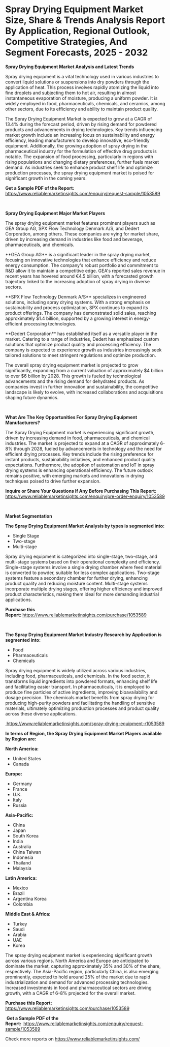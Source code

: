 <p><h1>Spray Drying Equipment Market Size, Share & Trends Analysis Report By Application, Regional Outlook, Competitive Strategies, And Segment Forecasts, 2025 - 2032</h1></p><p><strong>Spray Drying Equipment Market Analysis and Latest Trends</strong></p>
<p><p>Spray drying equipment is a vital technology used in various industries to convert liquid solutions or suspensions into dry powders through the application of heat. This process involves rapidly atomizing the liquid into fine droplets and subjecting them to hot air, resulting in almost instantaneous evaporation of moisture, producing a uniform powder. It is widely employed in food, pharmaceuticals, chemicals, and ceramics, among other sectors, due to its efficiency and ability to maintain product quality.</p><p>The Spray Drying Equipment Market is expected to grow at a CAGR of 13.4% during the forecast period, driven by rising demand for powdered products and advancements in drying technologies. Key trends influencing market growth include an increasing focus on sustainability and energy efficiency, leading manufacturers to develop innovative, eco-friendly equipment. Additionally, the growing adoption of spray drying in the pharmaceutical industry for the formulation of effective drug products is notable. The expansion of food processing, particularly in regions with rising populations and changing dietary preferences, further fuels market demand. As industries seek to enhance product shelf life and optimize production processes, the spray drying equipment market is poised for significant growth in the coming years.</p></p>
<p><strong>Get a Sample PDF of the Report:&nbsp;</strong> <a href="https://www.reliablemarketinsights.com/enquiry/request-sample/1053589?utm_campaign=1948&utm_medium=2&utm_source=Github&utm_content=ia&utm_term=16022025&utm_id=spray-drying-equipment">https://www.reliablemarketinsights.com/enquiry/request-sample/1053589</a></p>
<p>&nbsp;</p>
<p><strong>Spray Drying Equipment Major Market Players</strong></p>
<p><p>The spray drying equipment market features prominent players such as GEA Group AG, SPX Flow Technology Denmark A/S, and Dedert Corporation, among others. These companies are vying for market share, driven by increasing demand in industries like food and beverage, pharmaceuticals, and chemicals.</p><p>**GEA Group AG** is a significant leader in the spray drying market, focusing on innovative technologies that enhance efficiency and reduce energy consumption. The company's robust portfolio and commitment to R&D allow it to maintain a competitive edge. GEA's reported sales revenue in recent years has hovered around €4.5 billion, with a forecasted growth trajectory linked to the increasing adoption of spray drying in diverse sectors.</p><p>**SPX Flow Technology Denmark A/S** specializes in engineered solutions, including spray drying systems. With a strong emphasis on sustainability and process optimization, SPX continues to expand its product offerings. The company has demonstrated solid sales, reaching approximately $1.4 billion, supported by a growing interest in energy-efficient processing technologies.</p><p>**Dedert Corporation** has established itself as a versatile player in the market. Catering to a range of industries, Dedert has emphasized custom solutions that optimize product quality and processing efficiency. The company is expected to experience growth as industries increasingly seek tailored solutions to meet stringent regulations and optimize production.</p><p>The overall spray drying equipment market is projected to grow significantly, expanding from a current valuation of approximately $4 billion to over $6 billion by 2028. This growth is fueled by technological advancements and the rising demand for dehydrated products. As companies invest in further innovation and sustainability, the competitive landscape is likely to evolve, with increased collaborations and acquisitions shaping future dynamics.</p></p>
<p>&nbsp;</p>
<p><strong>What Are The Key Opportunities For Spray Drying Equipment Manufacturers?</strong></p>
<p><p>The Spray Drying Equipment market is experiencing significant growth, driven by increasing demand in food, pharmaceuticals, and chemical industries. The market is projected to expand at a CAGR of approximately 6-8% through 2028, fueled by advancements in technology and the need for efficient drying processes. Key trends include the rising preference for instant products, sustainability initiatives, and enhanced product quality expectations. Furthermore, the adoption of automation and IoT in spray drying systems is enhancing operational efficiency. The future outlook remains positive, with emerging markets and innovations in drying techniques poised to drive further expansion.</p></p>
<p><strong>Inquire or Share Your Questions If Any Before Purchasing This Report:</strong> <a href="https://www.reliablemarketinsights.com/enquiry/pre-order-enquiry/1053589?utm_campaign=1948&utm_medium=2&utm_source=Github&utm_content=ia&utm_term=16022025&utm_id=spray-drying-equipment">https://www.reliablemarketinsights.com/enquiry/pre-order-enquiry/1053589</a></p>
<p>&nbsp;</p>
<p><strong>Market Segmentation</strong></p>
<p><strong>The Spray Drying Equipment Market Analysis by types is segmented into:</strong></p>
<p><ul><li>Single Stage</li><li>Two-stage</li><li>Multi-stage</li></ul></p>
<p><p>Spray drying equipment is categorized into single-stage, two-stage, and multi-stage systems based on their operational complexity and efficiency. Single-stage systems involve a single drying chamber where feed material is converted to powder, suitable for less complex applications. Two-stage systems feature a secondary chamber for further drying, enhancing product quality and reducing moisture content. Multi-stage systems incorporate multiple drying stages, offering higher efficiency and improved product characteristics, making them ideal for more demanding industrial applications.</p></p>
<p><strong>Purchase this Report:&nbsp;</strong><a href="https://www.reliablemarketinsights.com/purchase/1053589?utm_campaign=1948&utm_medium=2&utm_source=Github&utm_content=ia&utm_term=16022025&utm_id=spray-drying-equipment">https://www.reliablemarketinsights.com/purchase/1053589</a></p>
<p>&nbsp;</p>
<p><strong>The Spray Drying Equipment Market Industry Research by Application is segmented into:</strong></p>
<p><ul><li>Food</li><li>Pharmaceuticals</li><li>Chemicals</li></ul></p>
<p><p>Spray drying equipment is widely utilized across various industries, including food, pharmaceuticals, and chemicals. In the food sector, it transforms liquid ingredients into powdered formats, enhancing shelf life and facilitating easier transport. In pharmaceuticals, it is employed to produce fine particles of active ingredients, improving bioavailability and dosage precision. The chemicals market benefits from spray drying for producing high-purity powders and facilitating the handling of sensitive materials, ultimately optimizing production processes and product quality across these diverse applications.</p></p>
<p><a href="https://www.reliablemarketinsights.com/spray-drying-equipment-r1053589?utm_campaign=1948&utm_medium=2&utm_source=Github&utm_content=ia&utm_term=16022025&utm_id=spray-drying-equipment">&nbsp;https://www.reliablemarketinsights.com/spray-drying-equipment-r1053589</a></p>
<p><strong>In terms of Region, the Spray Drying Equipment Market Players available by Region are:</strong></p>
<p>
    <p> <strong> North America: </strong>
        <ul>
            <li>United States</li>
            <li>Canada</li>
        </ul>
        </p> 
    <p> <strong> Europe: </strong>
        <ul>
            <li>Germany</li>
            <li>France</li>
            <li>U.K.</li>
            <li>Italy</li>
            <li>Russia</li>
        </ul>
        </p> 
    <p> <strong> Asia-Pacific: </strong>
        <ul>
            <li>China</li>
            <li>Japan</li>
            <li>South Korea</li>
            <li>India</li>
            <li>Australia</li>
            <li>China Taiwan</li>
            <li>Indonesia</li>
            <li>Thailand</li>
            <li>Malaysia</li>
        </ul>
        </p> 
    <p> <strong> Latin America: </strong>
        <ul>
            <li>Mexico</li>
            <li>Brazil</li>
            <li>Argentina Korea</li>
            <li>Colombia</li>
        </ul>
        </p> 
    <p> <strong> Middle East & Africa: </strong>
        <ul>
            <li>Turkey</li>
            <li>Saudi</li>
            <li>Arabia</li>
            <li>UAE</li>
            <li>Korea</li>
        </ul>
    </p>
    </p>
<p><p>The spray drying equipment market is experiencing significant growth across various regions. North America and Europe are anticipated to dominate the market, capturing approximately 35% and 30% of the share, respectively. The Asia-Pacific region, particularly China, is also emerging prominently, expected to hold around 25% of the market due to rapid industrialization and demand for advanced processing technologies. Increased investments in food and pharmaceutical sectors are driving growth, with a CAGR of 6-8% projected for the overall market.</p></p>
<p><strong>Purchase this Report: </strong><a href="https://www.reliablemarketinsights.com/purchase/1053589?utm_campaign=1948&utm_medium=2&utm_source=Github&utm_content=ia&utm_term=16022025&utm_id=spray-drying-equipment">https://www.reliablemarketinsights.com/purchase/1053589</a></p>
<p>&nbsp;<strong>Get a Sample PDF of the Report:&nbsp;&nbsp;</strong><a href="https://www.reliablemarketinsights.com/enquiry/request-sample/1053589?utm_campaign=1948&utm_medium=2&utm_source=Github&utm_content=ia&utm_term=16022025&utm_id=spray-drying-equipment">https://www.reliablemarketinsights.com/enquiry/request-sample/1053589</a></p>
<p><strong></strong></p>
<p>Check more reports on <a href="https://www.reliablemarketinsights.com/?utm_campaign=1948&utm_medium=2&utm_source=Github&utm_content=ia&utm_term=16022025&utm_id=spray-drying-equipment">https://www.reliablemarketinsights.com/</a></p>